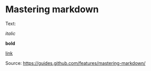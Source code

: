 # Mastering markdown

Text:

*italic*

**bold**

[link](http://google.com)

Source: https://guides.github.com/features/mastering-markdown/
